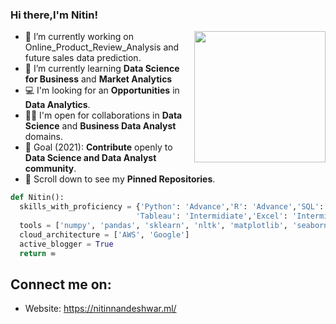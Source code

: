 ### Hi there,I'm Nitin!

<img align='right' src="https://s7.gifyu.com/images/WhatsApp-Image-2020-07-14-at-11.34.49-1.gif" width="210">

- 🔭 I’m currently working on Online_Product_Review_Analysis and future sales data prediction.
- 🌱 I’m currently learning **Data Science for Business** and **Market Analytics**
- 💻 I'm looking for an **Opportunities** in **Data Analytics**.
- 🤝🏻 I'm open for collaborations in **Data Science** and **Business Data Analyst** domains.
- 🎯 Goal (2021): **Contribute** openly to **Data Science and Data Analyst community**.
- 📌 Scroll down to see my **Pinned Repositories**.
```python
def Nitin():
  skills_with_proficiency = {'Python': 'Advance','R': 'Advance','SQL': 'Advance',
                            'Tableau': 'Intermidiate','Excel': 'Intermidiate' ,'Computer Vision': 'Intermidiate'}
  tools = ['numpy', 'pandas', 'sklearn', 'nltk', 'matplotlib', 'seaborn', 'keras', 'flask', 'Tensorflow']
  cloud_architecture = ['AWS', 'Google']
  active_blogger = True
  return ∞
```

## Connect me on:
- Website: https://nitinnandeshwar.ml/


